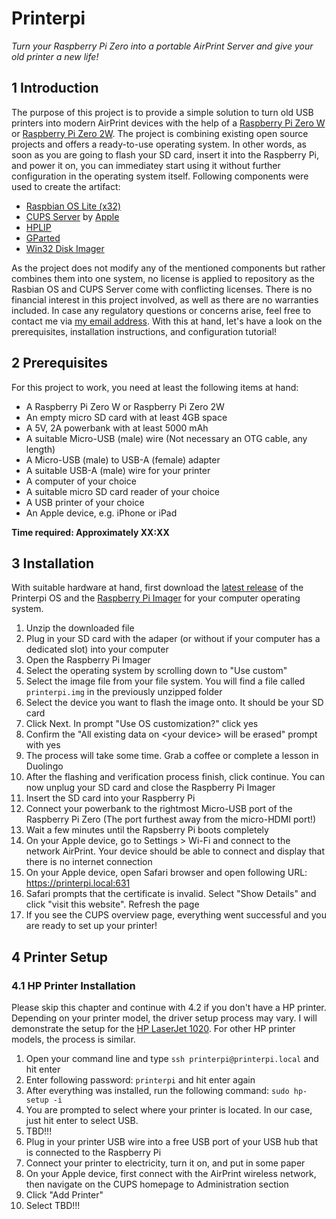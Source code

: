 # Printerpi

<i>Turn your Raspberry Pi Zero into a portable AirPrint Server and give your old printer a new life!</i>

## 1 Introduction

The purpose of this project is to provide a simple solution to turn old USB printers into modern AirPrint devices with the help of a [Raspberry Pi Zero W](https://www.raspberrypi.com/products/raspberry-pi-zero-w/) or [Raspberry Pi Zero 2W](https://www.raspberrypi.com/products/raspberry-pi-zero-2-w/). The project is combining existing open source projects and offers a ready-to-use operating system. In other words, as soon as you are going to flash your SD card, insert it into the Raspberry Pi, and power it on, you can immediatey start using it without further configuration in the operating system itself. Following components were used to create the artifact:  
- [Raspbian OS Lite (x32)](https://www.raspberrypi.com/software/operating-systems/)
- [CUPS Server](https://github.com/apple/cups) by [Apple](https://www.apple.com/)
- [HPLIP](https://developers.hp.com/hp-linux-imaging-and-printing)
- [GParted](https://gparted.org/)
- [Win32 Disk Imager](https://sourceforge.net/projects/win32diskimager/)

As the project does not modify any of the mentioned components but rather combines them into one system, no license is applied to repository as the Rasbian OS and CUPS Server come with conflicting licenses. There is no financial interest in this project involved, as well as there are no warranties included.  In case any regulatory questions or concerns arise, feel free to contact me via [my email address](mailto:denis.smolin@gmx.de). With this at hand, let's have a look on the prerequisites, installation instructions, and configuration tutorial!

## 2 Prerequisites
For this project to work, you need at least the following items at hand:
- A Raspberry Pi Zero W or Raspberry Pi Zero 2W
- An empty micro SD card with at least 4GB space
- A 5V, 2A powerbank with at least 5000 mAh
- A suitable Micro-USB (male) wire (Not necessary an OTG cable, any length)
- A Micro-USB (male) to USB-A (female) adapter
- A suitable USB-A (male) wire for your printer
- A computer of your choice
- A suitable micro SD card reader of your choice
- A USB printer of your choice
- An Apple device, e.g. iPhone or iPad

<b>Time required: Approximately XX:XX</b>

## 3 Installation

With suitable hardware at hand, first download the [latest release](https://github.com/smolinde/printerpi/releases/latest) of the Printerpi OS and the [Raspberry Pi Imager](https://www.raspberrypi.com/software/) for your computer operating system.

1) Unzip the downloaded file
2) Plug in your SD card with the adaper (or without if your computer has a dedicated slot) into your computer
3) Open the Raspberry Pi Imager
4) Select the operating system by scrolling down to "Use custom"
5) Select the image file from your file system. You will find a file called ```printerpi.img``` in the previously unzipped folder
6) Select the device you want to flash the image onto. It should be your SD card
7) Click Next. In prompt "Use OS customization?" click yes
8) Confirm the "All existing data on \<your device\> will be erased" prompt with yes
9) The process will take some time. Grab a coffee or complete a lesson in Duolingo
10) After the flashing and verification process finish, click continue. You can now unplug your SD card and close the Raspberry Pi Imager
11) Insert the SD card into your Raspberry Pi
12) Connect your powerbank to the rightmost Micro-USB port of the Raspberry Pi Zero (The port furthest away from the micro-HDMI port!)
13) Wait a few minutes until the Rapsberry Pi boots completely
14) On your Apple device, go to Settings > Wi-Fi and connect to the network AirPrint. Your device should be able to connect and display that there is no internet connection
15) On your Apple device, open Safari browser and open following URL: https://printerpi.local:631
16) Safari prompts that the certificate is invalid. Select "Show Details" and click "visit this website". Refresh the page
17) If you see the CUPS overview page, everything went successful and you are ready to set up your printer!

## 4 Printer Setup

### 4.1 HP Printer Installation

Please skip this chapter and continue with 4.2 if you don't have a HP printer.  
Depending on your printer model, the driver setup process may vary. I will demonstrate the setup for the [HP LaserJet 1020](https://support.hp.com/us-en/drivers/hp-laserjet-1020-printer-series/439423). For other HP printer models, the process is similar.
1) Open your command line and type ```ssh printerpi@printerpi.local``` and hit enter
2) Enter following password: ```printerpi``` and hit enter again
3) After everything was installed, run the following command: ```sudo hp-setup -i```
4) You are prompted to select where your printer is located. In our case, just hit enter to select USB.
5) TBD!!!
6) Plug in your printer USB wire into a free USB port of your USB hub that is connected to the Raspberry Pi
7) Connect your printer to electricity, turn it on, and put in some paper
8) On your Apple device, first connect with the AirPrint wireless network, then navigate on the CUPS homepage to Administration section
9) Click "Add Printer"
10) Select TBD!!!

